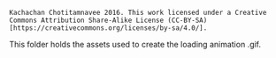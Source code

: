 	Kachachan Chotitamnavee 2016. This work licensed under a Creative Commons Attribution Share-Alike License (CC-BY-SA)[https://creativecommons.org/licenses/by-sa/4.0/].
  
This folder holds the assets used to create the loading animation .gif.


